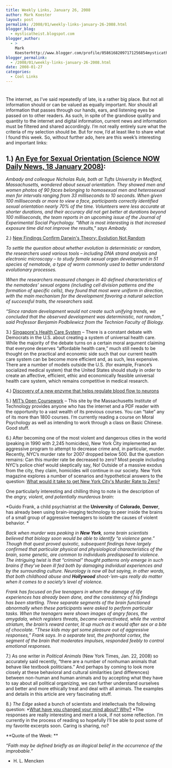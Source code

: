 ```yaml
---
title: Weekly Links, January 26, 2008
author: Mark Koester
layout: post
permalink: /2008/01/weekly-links-january-26-2008.html
blogger_blog:
  - mysticatheist.blogspot.com
blogger_author:
  - >
    Mark
    Koesterhttp://www.blogger.com/profile/05861682097171256854mysticatheist@gmail.com
blogger_permalink:
  - /2008/01/weekly-links-january-26-2008.html
date: 2008-01-27
categories:
  - Cool Links
---
```

# 

The internet, as I’ve said repeatedly of late, is a rather big place. But not all information should or can be valued as equally important. Nor should all information that passes through our hands, ears, and listening eyes be passed on to other readers. As such, in spite of the grandiose quality and quantity to the internet and digital information, current news and information must be filtered and shared accordingly. I’m not really entirely sure what the criteria of my selection should be. But for now, I’d at least like to share what I found this week. 
So, without further ado, here are this week’s interesting and important links:

## 1.) [An Eye for Sexual Orientation (Science NOW Daily News, 18 January 2008)][1]:

*Ambady and colleague Nicholas Rule, both at Tufts University in Medford, Massachusetts, wondered about sexual orientation. They showed men and women photos of 90 faces belonging to homosexual men and heterosexual men for intervals ranging from 33 milliseconds to 10 seconds. When given 100 milliseconds or more to view a face, participants correctly identified sexual orientation nearly 70% of the time. Volunteers were less accurate at shorter durations, and their accuracy did not get better at durations beyond 100 milliseconds, the team reports in an upcoming issue of the Journal of Experimental Social Psychology. "What is most interesting is that increased exposure time did not improve the results," says Ambady.*

2.) [New Findings Confirm Darwin's Theory: Evolution Not Random][2]

*To settle the question about whether evolution is deterministic or random, the researchers used various tools – including DNA strand analysis and electronic microscopy – to study female sexual organ development in 51 species of nematode, a type of worm commonly used to better understand evolutionary processes.*

*When the researchers measured changes in 40 defined characteristics of the nematodes’ sexual organs (including cell division patterns and the formation of specific cells), they found that most were uniform in direction, with the main mechanism for the development favoring a natural selection of successful traits, the researchers said.*

*“Since random development would not create such unifying trends, we concluded that the observed development was deterministic, not random,” said Professor Benjamin Podbilewicz from the Technion Faculty of Biology.*

3.) [Singapore's Health Care System][3] – There is a constant debate with Democrats in the U.S. about creating a system of universal health care. While the majority of the debate turns on a certain moral argument claiming that everyone deserves “affordable health care,” much still needs to be thought on the practical and economic side such that our current health care system can be become more efficient and, as such, less expensive. There are a number of models outside the U.S. (for example, France’s socialized medical system) that the United States should study in order to create an affective, efficient, ethic and economically feasible universal health care system, which remains competitive in medical research. 

4.) [Discovery of a new enzyme that helps regulate blood flow to neurons][4]

5.) [MIT’s Open Coursework][5] – This site by the Massachusetts Institute of Technology provides anyone who has the internet and a PDF reader with the opportunity to a vast wealth of its previous courses. You can “take” any of its more than 1800 courses. I’m currently reading a course on Moral Psychology as well as intending to work through a class on Basic Chinese. Good stuff. 

6.) After becoming one of the most violent and dangerous cities in the world (peaking in 1990 with 2,245 homicides), New York City implemented an aggressive program to attempt to decrease crime and, in particular, murder. Recently, NYC’s murder rate for 2007 dropped below 500. But the question remains: Can this murder rate be decreased to zero? Most people including NYC’s police chief would skeptically say, No! Outside of a massive exodus from the city, they claim, homicides will continue in our society. New York magazine explores a number of scenarios and hypothetical answers to the question: [What would it take to get New York City's Murder Rate to Zero?][6]

One particularly interesting and chilling thing to note is the description of the *angry, violent, and potentially murderous brain*: 

*Guido Frank, a child psychiatrist at the **University** of **Colorado**, **Denver**, has already been using brain-imaging technology to peer inside the brains of a small group of aggressive teenagers to isolate the causes of violent behavior. *

*Back when murder was peaking in **New York**, some brain scientists believed that biology soon would be able to identify “a violence gene.” Though that quest proved quixotic, subsequent findings have largely confirmed that particular physical and physiological characteristics of the brain, some genetic, are common to individuals predisposed to violence. The intriguing twist is that “criminal” thought patterns only emerge in such brains if they’ve been ill fed both by damaging individual experiences and by the surrounding culture. Neurology is now all but saying, in other words, that both childhood abuse and **Hollywood** shoot-’em-ups really do matter when it comes to a society’s level of violence.*

*Frank has focused on five teenagers in whom the damage of life experiences has already been done, and the consistency of his findings has been startling. Three separate segments of the brain functioned abnormally when these participants were asked to perform particular tasks. When the teenagers were shown images of angry faces, the amygdala, which registers threats, became overactivated, while the ventral striatum, the brain’s reward center, lit up much as it would after sex or a bite of chocolate. “These kids may get some pleasure out of aggressive responses,” Frank says. In a separate test, the prefrontal cortex, the segment of the brain that moderates impulses, responded feebly to control emotional responses.*

7.) As one writer in *Political Animals* (New York Times, Jan. 22, 2008) so accurately said recently, “there are a number of nonhuman animals that behave like textbook politicians.” And perhaps by coming to look more closely at these behavioral and cultural similarities (and differences) between non-human and human animals and by accepting what they have to say about all political organizing, we can further understand ourselves and better and more ethically treat and deal with all animals. The examples and details in this article are very fascinating stuff.

8.) *The Edge* asked a bunch of scientists and intellectuals the following question: *[What have you changed your mind about? Why?][7] *The responses are really interesting and merit a look, if not some reflection. I’m currently in the process of reading so hopefully I’ll be able to post some of my favorite excerpts soon. Caring is sharing, no?   

**Quote of the Week: **

*“Faith may be defined briefly as an illogical belief in the occurrence of the improbable.”*

- H. L. Mencken  


[1]: http://sciencenow.sciencemag.org/cgi/content/full/2008/118/3?rss=1
[2]: http://www.sciencedaily.com/releases/2008/01/080118134531.htm
[3]: http://econlog.econlib.org/archives/2008/01/singapores_heal.html
[4]: http://www.sciencedaily.com/releases/2008/01/080117121511.htm
[5]: http://ocw.mit.edu/
[6]: http://nymag.com/news/features/crime/2008/42603/
[7]: http://www.edge.org/q2008/q08_index.html